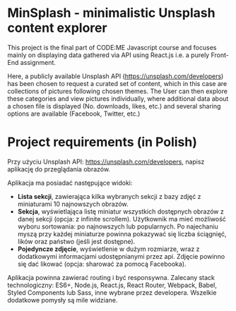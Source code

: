 # MinSplash - minimalistic Unsplash content explorer

This project is the final part of CODE:ME Javascript course and focuses mainly on displaying data gathered via API
using React.js i.e. a purely Front-End assignment.

Here, a publicly available Unsplash API (https://unsplash.com/developers) has been chosen to request a curated set
of content, which in this case are collections of pictures following chosen themes. The User can then explore these
categories and view pictures individually, where additional data about a chosen file is displayed (No. downloads, likes, etc.)
and several sharing options are available (Facebook, Twitter, etc.)

# Project requirements (in Polish) 

Przy użyciu Unsplash API: https://unsplash.com/developers, napisz aplikację do przeglądania obrazów.

Aplikacja ma posiadać następujące widoki:

* **Lista sekcji**, zawierająca kilka wybranych sekcji z bazy zdjęć z miniaturami 10 najnowszych obrazów.
* **Sekcja**, wyświetlająca listę miniatur wszystkich dostępnych obrazów z danej sekcji (opcja: z infinite scrollem).
Użytkownik ma mieć możliwość wyboru sortowania: po najnowszych lub popularnych.
Po najechaniu myszą przy każdej miniaturze powinna pokazywać się liczba ściągnięć, lików oraz państwo (jeśli jest dostępne).
* **Pojedyncze zdjęcie**, wyświetlenie w dużym rozmiarze, wraz z dodatkowymi informacjami udostępnianymi przez api. Zdjęcie powinno się dać likować (opcja: sharować za pomocą Facebooka).

Aplikacja powinna zawierać routing i być responsywna. Zalecany stack technologiczny: ES6+, Node.js, React.js, React Router, Webpack, Babel, Styled Components lub Sass, inne wybrane przez developera.
Wszelkie dodatkowe pomysły są mile widziane.